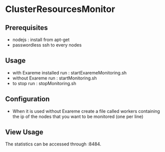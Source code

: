 # ClusterResourcesMonitor
## Prerequisites
* nodejs : install from apt-get 
* passwordless ssh to every nodes

## Usage
* with Exareme installed run : startExaremeMonitoring.sh
* without Exareme run : startMonitoring.sh
* to stop run : stopMonitoring.sh

## Configuration 
* When it is used without Exareme create a file called workers containing the ip of the nodes that you want to be monitored (one per line)

## View Usage
The statistics can be accessed through <ip of server>:8484.
